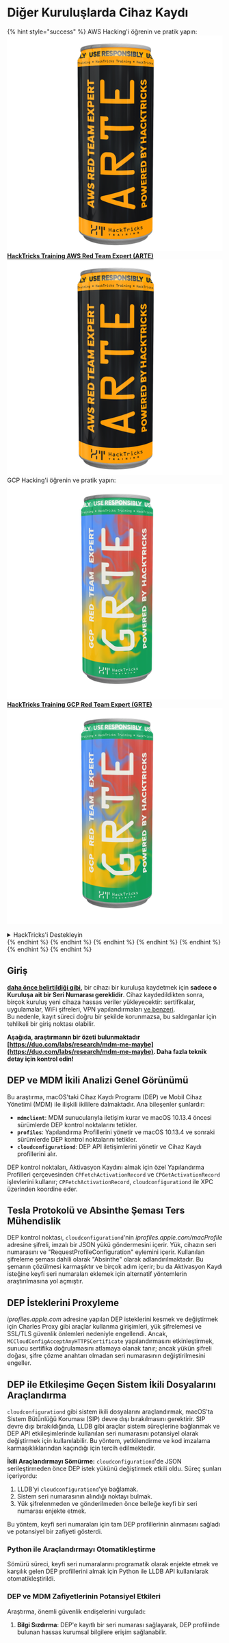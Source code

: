 # Diğer Kuruluşlarda Cihaz Kaydı

{% hint style="success" %}
AWS Hacking'i öğrenin ve pratik yapın:<img src="/.gitbook/assets/arte.png" alt="" data-size="line">[**HackTricks Training AWS Red Team Expert (ARTE)**](https://training.hacktricks.xyz/courses/arte)<img src="/.gitbook/assets/arte.png" alt="" data-size="line">\
GCP Hacking'i öğrenin ve pratik yapın: <img src="/.gitbook/assets/grte.png" alt="" data-size="line">[**HackTricks Training GCP Red Team Expert (GRTE)**<img src="/.gitbook/assets/grte.png" alt="" data-size="line">](https://training.hacktricks.xyz/courses/grte)

<details>

<summary>HackTricks'i Destekleyin</summary>

* [**abonelik planlarını**](https://github.com/sponsors/carlospolop) kontrol edin!
* **💬 [**Discord grubuna**](https://discord.gg/hRep4RUj7f) veya [**telegram grubuna**](https://t.me/peass) katılın ya da **Twitter'da** 🐦 [**@hacktricks\_live**](https://twitter.com/hacktricks\_live)**'ı takip edin.**
* **Hacking ipuçlarını paylaşmak için** [**HackTricks**](https://github.com/carlospolop/hacktricks) ve [**HackTricks Cloud**](https://github.com/carlospolop/hacktricks-cloud) github reposuna PR gönderin.

</details>
{% endhint %}
{% endhint %}
{% endhint %}
{% endhint %}
{% endhint %}
{% endhint %}
{% endhint %}

## Giriş

[**daha önce belirtildiği gibi**](./#what-is-mdm-mobile-device-management)**,** bir cihazı bir kuruluşa kaydetmek için **sadece o Kuruluşa ait bir Seri Numarası gereklidir**. Cihaz kaydedildikten sonra, birçok kuruluş yeni cihaza hassas veriler yükleyecektir: sertifikalar, uygulamalar, WiFi şifreleri, VPN yapılandırmaları [ve benzeri](https://developer.apple.com/enterprise/documentation/Configuration-Profile-Reference.pdf).\
Bu nedenle, kayıt süreci doğru bir şekilde korunmazsa, bu saldırganlar için tehlikeli bir giriş noktası olabilir.

**Aşağıda, araştırmanın bir özeti bulunmaktadır [https://duo.com/labs/research/mdm-me-maybe](https://duo.com/labs/research/mdm-me-maybe). Daha fazla teknik detay için kontrol edin!**

## DEP ve MDM İkili Analizi Genel Görünümü

Bu araştırma, macOS'taki Cihaz Kaydı Programı (DEP) ve Mobil Cihaz Yönetimi (MDM) ile ilişkili ikililere dalmaktadır. Ana bileşenler şunlardır:

- **`mdmclient`**: MDM sunucularıyla iletişim kurar ve macOS 10.13.4 öncesi sürümlerde DEP kontrol noktalarını tetikler.
- **`profiles`**: Yapılandırma Profillerini yönetir ve macOS 10.13.4 ve sonraki sürümlerde DEP kontrol noktalarını tetikler.
- **`cloudconfigurationd`**: DEP API iletişimlerini yönetir ve Cihaz Kaydı profillerini alır.

DEP kontrol noktaları, Aktivasyon Kaydını almak için özel Yapılandırma Profilleri çerçevesinden `CPFetchActivationRecord` ve `CPGetActivationRecord` işlevlerini kullanır; `CPFetchActivationRecord`, `cloudconfigurationd` ile XPC üzerinden koordine eder.

## Tesla Protokolü ve Absinthe Şeması Ters Mühendislik

DEP kontrol noktası, `cloudconfigurationd`'nin _iprofiles.apple.com/macProfile_ adresine şifreli, imzalı bir JSON yükü göndermesini içerir. Yük, cihazın seri numarasını ve "RequestProfileConfiguration" eylemini içerir. Kullanılan şifreleme şeması dahili olarak "Absinthe" olarak adlandırılmaktadır. Bu şemanın çözülmesi karmaşıktır ve birçok adım içerir; bu da Aktivasyon Kaydı isteğine keyfi seri numaraları eklemek için alternatif yöntemlerin araştırılmasına yol açmıştır.

## DEP İsteklerini Proxyleme

_iprofiles.apple.com_ adresine yapılan DEP isteklerini kesmek ve değiştirmek için Charles Proxy gibi araçlar kullanma girişimleri, yük şifrelemesi ve SSL/TLS güvenlik önlemleri nedeniyle engellendi. Ancak, `MCCloudConfigAcceptAnyHTTPSCertificate` yapılandırmasını etkinleştirmek, sunucu sertifika doğrulamasını atlamaya olanak tanır; ancak yükün şifreli doğası, şifre çözme anahtarı olmadan seri numarasının değiştirilmesini engeller.

## DEP ile Etkileşime Geçen Sistem İkili Dosyalarını Araçlandırma

`cloudconfigurationd` gibi sistem ikili dosyalarını araçlandırmak, macOS'ta Sistem Bütünlüğü Koruması (SIP) devre dışı bırakılmasını gerektirir. SIP devre dışı bırakıldığında, LLDB gibi araçlar sistem süreçlerine bağlanmak ve DEP API etkileşimlerinde kullanılan seri numarasını potansiyel olarak değiştirmek için kullanılabilir. Bu yöntem, yetkilendirme ve kod imzalama karmaşıklıklarından kaçındığı için tercih edilmektedir.

**İkili Araçlandırmayı Sömürme:**
`cloudconfigurationd`'de JSON serileştirmeden önce DEP istek yükünü değiştirmek etkili oldu. Süreç şunları içeriyordu:

1. LLDB'yi `cloudconfigurationd`'ye bağlamak.
2. Sistem seri numarasının alındığı noktayı bulmak.
3. Yük şifrelenmeden ve gönderilmeden önce belleğe keyfi bir seri numarası enjekte etmek.

Bu yöntem, keyfi seri numaraları için tam DEP profillerinin alınmasını sağladı ve potansiyel bir zafiyeti gösterdi.

### Python ile Araçlandırmayı Otomatikleştirme

Sömürü süreci, keyfi seri numaralarını programatik olarak enjekte etmek ve karşılık gelen DEP profillerini almak için Python ile LLDB API kullanılarak otomatikleştirildi.

### DEP ve MDM Zafiyetlerinin Potansiyel Etkileri

Araştırma, önemli güvenlik endişelerini vurguladı:

1. **Bilgi Sızdırma**: DEP'e kayıtlı bir seri numarası sağlayarak, DEP profilinde bulunan hassas kurumsal bilgilere erişim sağlanabilir.
